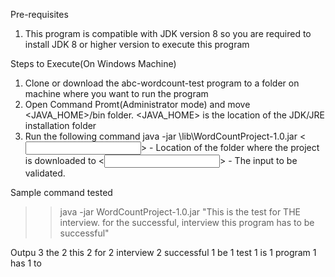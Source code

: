 Pre-requisites
  1) This program is compatible with JDK version 8 so you are required to install JDK 8 or higher version to execute this program

Steps to Execute(On Windows Machine) 
  1) Clone or download the abc-wordcount-test program to a <TEMP> folder on machine where you want to run the program
  2) Open Command Promt(Administrator mode) and move <JAVA_HOME>/bin folder. <JAVA_HOME> is the location of the JDK/JRE installation folder
  3) Run the following command
      java -jar <TEMP>\lib\WordCountProject-1.0.jar <<INPUT>>
      <TEMP> - Location of the folder where the project is downloaded to
      <<INPUT>> - The input to be validated.
      
   Sample command tested 
   
   >> java -jar WordCountProject-1.0.jar "This is the test   for THE interview.    for the successful, interview this program has to be successful"
   
   Outpu
      3 the
      2 this
      2 for
      2 interview
      2 successful
      1 be
      1 test
      1 is
      1 program
      1 has
      1 to

